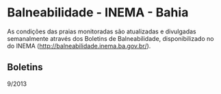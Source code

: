 # Balneabilidade - INEMA - Bahia

As condições das praias monitoradas são atualizadas e divulgadas semanalmente através dos Boletins de Balneabilidade, disponibilizado no do INEMA (http://balneabilidade.inema.ba.gov.br/).

## Boletins
9/2013

